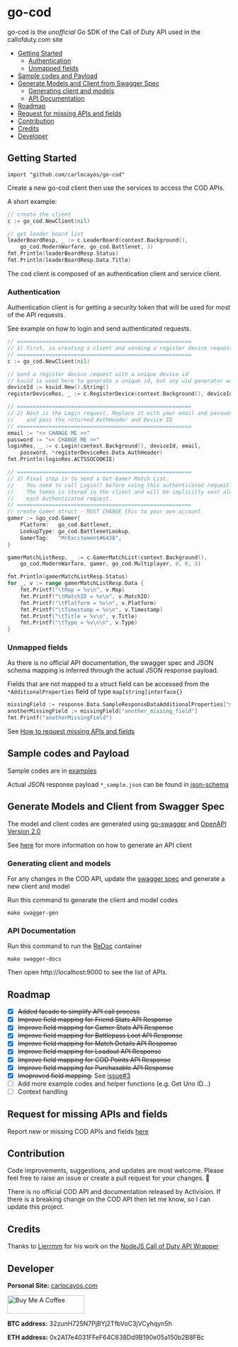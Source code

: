 # go-cod

go-cod is the _unofficial_ Go SDK of the Call of Duty API used in the callofduty.com site

- [Getting Started](#getting-started)
    * [Authentication](#authentication)
    * [Unmapped fields](#unmapped-fields)
- [Sample codes and Payload](#sample-codes-and-payload)
- [Generate Models and Client from Swagger Spec](#generate-models-and-client-from-swagger-spec)
    * [Generating client and models](#generating-client-and-models)
    * [API Documentation](#api-documentation)
- [Roadmap](#roadmap)
- [Request for missing APIs and fields](#request-for-missing-apis-and-fields)
- [Contribution](#contribution)
- [Credits](#credits)
- [Developer](#developer)

## Getting Started
```
import "github.com/carlocayos/go-cod"
```

Create a new go-cod client then use the services to access the COD APIs.

A short example:
```go
// create the client
c := go_cod.NewClient(nil)

// get leader board list
leaderBoardResp, _ := c.LeaderBoard(context.Background(), 
    go_cod.ModernWarfare, go_cod.Battlenet, 3)
fmt.Println(leaderBoardResp.Status)
fmt.Println(leaderBoardResp.Data.Title)
```

The cod client is composed of an authentication client and service client.

### Authentication

Authentication client is for getting a security token that will be used for most of the API requests.

See example on how to login and send authenticated requests.

```go
// =======================================================
// 1) First, is creating a client and sending a register device request
// =======================================================
c := go_cod.NewClient(nil)

// send a register device request with a unique device id
// ksuid is used here to generate a unique id, but any uid generator would be fine
deviceId := ksuid.New().String()
registerDeviceRes, _ := c.RegisterDevice(context.Background(), deviceId)

// =======================================================
// 2) Next is the Login request. Replace it with your email and password
//    and pass the returned AuthHeader and Device ID
// =======================================================
email := "<< CHANGE ME >>"
password := "<< CHANGE ME >>"
loginRes, _ := c.Login(context.Background(), deviceId, email, 
    password, *registerDeviceRes.Data.AuthHeader)
fmt.Println(loginRes.ACTSSOCOOKIE)

// =======================================================
// 3) Final step is to send a Get Gamer Match List.
//    You need to call Login() before using this authenticated request.
//    The token is stored in the client and will be implicitly sent along 
//    each Authenticated request.
// =======================================================
// create Gamer struct - MUST CHANGE this to your own account
gamer := &go_cod.Gamer{
    Platform:   go_cod.Battlenet,
    LookupType: go_cod.BattlenetLookup,
    GamerTag:   "MrExcitement#6438",
}

gamerMatchListResp, _ := c.GamerMatchList(context.Background(), 
    go_cod.ModernWarfare, gamer, go_cod.Multiplayer, 0, 0, 3)

fmt.Println(gamerMatchListResp.Status)
for _, v := range gamerMatchListResp.Data {
    fmt.Printf("\tMap = %v\n", v.Map)
    fmt.Printf("\tMatchID = %v\n", v.MatchID)
    fmt.Printf("\tPlatform = %v\n", v.Platform)
    fmt.Printf("\tTimestamp = %v\n", v.Timestamp)
    fmt.Printf("\tTitle = %v\n", v.Title)
    fmt.Printf("\tType = %v\n\n", v.Type)
}
```

### Unmapped fields

As there is no official API documentation, the swagger spec and JSON schema mapping is inferred through the 
actual JSON response payload.

Fields that are not mapped to a struct field can be accessed from the `*AdditionalProperties` field of type `map[string]interface{}`

```go
missingField := response.Data.SampleResponseDataAdditionalProperties["missing_field_name"].(map[string]interface{})
anotherMissingField := missingField["another_missing_field"]
fmt.Printf("anotherMissingField")
```

See [How to request missing APIs and fields](#request-for-missing-apis-and-fields)

## Sample codes and Payload

Sample codes are in [examples](examples)

Actual JSON response payload `*_sample.json` can be found in [json-schema](api/specs/v1.0.0/json-schema)

## Generate Models and Client from Swagger Spec

The model and client codes are generated using [go-swagger](https://github.com/go-swagger/go-swagger) and
[OpenAPI Version 2.0](https://swagger.io/specification/v2/)

See [here](https://goswagger.io/generate/client.html) for more information on how to generate an API client

### Generating client and models

For any changes in the COD API, update the [swagger spec](api/specs) and generate a new client and model

Run this command to generate the client and model codes
```shell
make swagger-gen
```

### API Documentation

Run this command to run the [ReDoc](https://github.com/bfirsh/docker-redoc) container
```shell
make swagger-docs
```

Then open http://localhost:9000 to see the list of APIs.

## Roadmap

- [X] ~~Added facade to simplify API call process~~
- [X] ~~Improve field mapping for Friend Stats API Response~~
- [X] ~~Improve field mapping for Gamer Stats API Response~~
- [X] ~~Improve field mapping for Battlepass Loot API Response~~
- [X] ~~Improve field mapping for Match Details API Response~~
- [X] ~~Improve field mapping for Loadout API Response~~
- [X] ~~Improve field mapping for COD Points API Response~~
- [X] ~~Improve field mapping for Purchasable API Response~~
- [X] ~~Imoproved field mapping.~~ See [issue#3](https://github.com/carlocayos/go-cod/issues/3)
- [ ] Add more example codes and helper functions (e.g. Get Uno ID...)
- [ ] Context handling

## Request for missing APIs and fields

Report new or missing COD APIs and fields [here](https://github.com/carlocayos/go-cod/issues/new?assignees=&labels=enhancement&template=add-api-or-field.md&title=Reques+to+add+a+new+field+or+API)

## Contribution
Code improvements, suggestions, and updates are most welcome. Please feel free to raise an issue or create a pull
request for your changes. 🙂

There is no official COD API and documentation released by Activision. If there is a breaking change on the COD API 
then let me know, so I can update this project. 

## Credits

Thanks to [Lierrmm](https://github.com/Lierrmm) for his work on the [NodeJS Call of Duty API Wrapper](https://github.com/Lierrmm/Node-CallOfDuty)

## Developer

**Personal Site:** [carlocayos.com](https://carlocayos.com)

<a href="https://www.buymeacoffee.com/ccayos" target="_blank"><img src="https://cdn.buymeacoffee.com/buttons/default-orange.png" alt="Buy Me A Coffee" height="41" width="174"></a>

**BTC address:** 32zunH725N7PjBYj2TfbVoC3jVCyhqyn5h

**ETH address:** 0x2A17e4031FFeF64C638Dd9B190e05a150b2B8FBc
